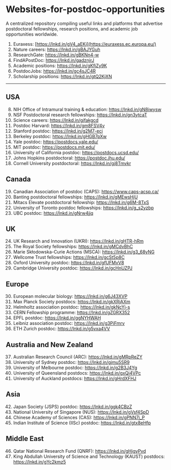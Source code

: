 # Websites-for-postdoc-opportunities
A centralized repository compiling useful links and platforms that advertise postdoctoral fellowships, research positions, and academic job opportunities worldwide.
1. Euraxess: [https://lnkd.in/gV4_aEKi](https://euraxess.ec.europa.eu/)
2. Nature careers: https://lnkd.in/gBAJYGuh
3. ResearchGate: https://lnkd.in/gBKNn4-w
4. FindAPostDoc: https://lnkd.in/gadznjrJ
5. Academic positions: https://lnkd.in/gKfjZy9K
6. PostdocJobs: https://lnkd.in/gc4sJC4R
7. Scholarship positions: https://lnkd.in/gtQ2KjXN
---
## USA
8. NIH Office of Intramural training & education: https://lnkd.in/gN8iwysw
9. NSF Postdoctoral research fellowships: https://lnkd.in/gn3ytcaT
10. Science careers: https://lnkd.in/gjfakgcd
11. Postdoc Harvard: https://lnkd.in/gm8FSV4v
12. Stanford postdoc: https://lnkd.in/g2M7-eci
13. Berkeley postdoc: https://lnkd.in/gHGB7pXw
14. Yale postdoc: https://postdocs.yale.edu/
15. MIT postdoc: https://postdocs.mit.edu/
16. University of California postdoc: https://postdocs.ucsd.edu/
17. Johns Hopkins postdoctoral: https://postdoc.jhu.edu/
18. Cornell University postdoctoral: https://lnkd.in/gj8Tmvkr

## Canada
19. Canadian Association of postdoc (CAPS): https://www.caps-acsp.ca/
20. Banting postdoctoral fellowships: https://lnkd.in/gMEwsHjU
21. Mitacs Elevate postdoctoral fellowship: https://lnkd.in/g6M-8TxS
22. University of Toronto postdoc fellowships: https://lnkd.in/g_s2yzbp
23. UBC postdoc: https://lnkd.in/gNrw4jjq

## UK
24. UK Research and Innovation (UKRI): https://lnkd.in/gHTR-hRm 
25. The Royal Society fellowships: https://lnkd.in/gMCdvBhC
26. Marie Skłodowska-Curie Actions (MSCA): https://lnkd.in/g3_68yNG
27. Wellcome Trust fellowships: https://lnkd.in/gcSt5p8C
28. Oxford University postdoc: https://lnkd.in/gfUFMvV8
29. Cambridge University postdoc: https://lnkd.in/gcHnUZPJ

## Europe 
30. European molecular biology: https://lnkd.in/g6J43XVP
31. Max Planck Society postdocs: https://lnkd.in/gkXRjAXm
32. Helmholtz association postdoc: https://lnkd.in/gkNcYj-s
33. CERN Fellowship programme: https://lnkd.in/gZGRX352
34. EPFL postdoc: https://lnkd.in/ggNYHWAH
35. Leibniz association postdoc: https://lnkd.in/g3PiFmrv
36. ETH Zurich postdoc: https://lnkd.in/g5vxa4VV

## Australia and New Zealand
37. Australian Research Council (ARC): https://lnkd.in/gMRpReZY
38. University of Sydney postdoc: https://lnkd.in/gjmu5SR9
39. University of Melbourne postdoc: https://lnkd.in/g2B3J4Yg
40. University of Queensland postdocs: https://lnkd.in/gxQi4VPc
41. University of Auckland postdocs: https://lnkd.in/gHrdXFHJ

## Asia
42. Japan Society (JSPS) postdoc: https://lnkd.in/ggk4CBzZ
43. National University of Singapore (NUS): https://lnkd.in/gVsf4SpD
44. Chinese Academy of Sciences (CAS): https://lnkd.in/gPNN7j_P
45. Indian Institute of Science (IISc) postdoc: https://lnkd.in/gtx8eHfp

## Middle East
46. Qatar National Research Fund (QNRF): https://lnkd.in/gHjgyPvd
47. King Abdullah University of Science and Technology (KAUST) postdocs: https://lnkd.in/gYc2kmz5
